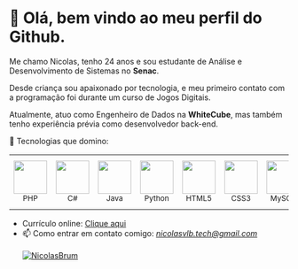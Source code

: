 # 👋 Olá, bem vindo ao meu perfil do Github.
<p>Me chamo Nicolas, tenho 24 anos e sou estudante de Análise e Desenvolvimento de Sistemas no <strong>Senac</strong>.</p> <p>Desde criança sou apaixonado por tecnologia, e meu primeiro contato com a programação foi durante um curso de Jogos Digitais.</p> <p>Atualmente, atuo como Engenheiro de Dados na <strong>WhiteCube</strong>, mas também tenho experiência prévia como desenvolvedor back-end.</p>
🌱 Tecnologias que domino:

<div align="center"> <table> <tr> <td align="center"> <img src="https://cdn.jsdelivr.net/gh/devicons/devicon@latest/icons/php/php-original.svg" width="60" height="60"><br><sub>PHP</sub> </td> <td align="center"> <img src="https://cdn.jsdelivr.net/gh/devicons/devicon@latest/icons/csharp/csharp-original.svg" width="60" height="60"><br><sub>C#</sub> </td> <td align="center"> <img src="https://cdn.jsdelivr.net/gh/devicons/devicon@latest/icons/java/java-original.svg" width="60" height="60"><br><sub>Java</sub> </td>
<td align="center"><img src="https://cdn.jsdelivr.net/gh/devicons/devicon@latest/icons/python/python-original.svg" width="60" height="60"><br><sub>Python</sub></td><td align="center"> <img src="https://cdn.jsdelivr.net/gh/devicons/devicon@latest/icons/html5/html5-original.svg" width="60" height="60"><br><sub>HTML5</sub> </td> <td align="center"> <img src="https://cdn.jsdelivr.net/gh/devicons/devicon@latest/icons/css3/css3-original.svg" width="60" height="60"><br><sub>CSS3</sub> </td> <td align="center"> <img src="https://cdn.jsdelivr.net/gh/devicons/devicon@latest/icons/mysql/mysql-original.svg" width="60" height="60"><br><sub>MySQL</sub> </td> <td align="center"> <img src="https://cdn.jsdelivr.net/gh/devicons/devicon@latest/icons/postgresql/postgresql-original.svg" width="60" height="60"><br><sub>PostgreSQL</sub> </td>
   <td align="center">
<img src="https://cdn.jsdelivr.net/gh/devicons/devicon@latest/icons/microsoftsqlserver/microsoftsqlserver-original.svg" width="60" height="60"><br><sub>SQL Server</sub></td><td align="center"> <img src="https://cdn.jsdelivr.net/gh/devicons/devicon@latest/icons/spring/spring-original-wordmark.svg" width="60" height="60"><br><sub>Spring</sub> </td> <td align="center"> <img src="https://cdn.jsdelivr.net/gh/devicons/devicon@latest/icons/codeigniter/codeigniter-plain.svg" width="60" height="60"><br><sub>CodeIgniter</sub> </td>
</tr> </table> </div>
          
          
- Currículo online: <a href="https://nicolasbrum.github.io/my_portfolio/">Clique aqui</a>
- 📫 Como entrar em contato comigo: <i>nicolasvlb.tech@gmail.com</i><br><br>
[![NicolasBrum](https://github-readme-stats.vercel.app/api/top-langs/?username=NicolasBrum&hide=html&layout=compact&theme=default)](https://github.com/anuraghazra/github-readme-stats)
